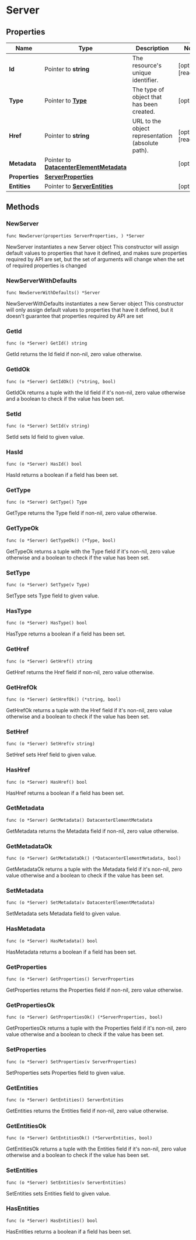 # Server

## Properties

|Name | Type | Description | Notes|
|------------ | ------------- | ------------- | -------------|
|**Id** | Pointer to **string** | The resource&#39;s unique identifier. | [optional] [readonly] |
|**Type** | Pointer to [**Type**](Type.md) | The type of object that has been created. | [optional] |
|**Href** | Pointer to **string** | URL to the object representation (absolute path). | [optional] [readonly] |
|**Metadata** | Pointer to [**DatacenterElementMetadata**](DatacenterElementMetadata.md) |  | [optional] |
|**Properties** | [**ServerProperties**](ServerProperties.md) |  | |
|**Entities** | Pointer to [**ServerEntities**](ServerEntities.md) |  | [optional] |

## Methods

### NewServer

`func NewServer(properties ServerProperties, ) *Server`

NewServer instantiates a new Server object
This constructor will assign default values to properties that have it defined,
and makes sure properties required by API are set, but the set of arguments
will change when the set of required properties is changed

### NewServerWithDefaults

`func NewServerWithDefaults() *Server`

NewServerWithDefaults instantiates a new Server object
This constructor will only assign default values to properties that have it defined,
but it doesn't guarantee that properties required by API are set

### GetId

`func (o *Server) GetId() string`

GetId returns the Id field if non-nil, zero value otherwise.

### GetIdOk

`func (o *Server) GetIdOk() (*string, bool)`

GetIdOk returns a tuple with the Id field if it's non-nil, zero value otherwise
and a boolean to check if the value has been set.

### SetId

`func (o *Server) SetId(v string)`

SetId sets Id field to given value.

### HasId

`func (o *Server) HasId() bool`

HasId returns a boolean if a field has been set.

### GetType

`func (o *Server) GetType() Type`

GetType returns the Type field if non-nil, zero value otherwise.

### GetTypeOk

`func (o *Server) GetTypeOk() (*Type, bool)`

GetTypeOk returns a tuple with the Type field if it's non-nil, zero value otherwise
and a boolean to check if the value has been set.

### SetType

`func (o *Server) SetType(v Type)`

SetType sets Type field to given value.

### HasType

`func (o *Server) HasType() bool`

HasType returns a boolean if a field has been set.

### GetHref

`func (o *Server) GetHref() string`

GetHref returns the Href field if non-nil, zero value otherwise.

### GetHrefOk

`func (o *Server) GetHrefOk() (*string, bool)`

GetHrefOk returns a tuple with the Href field if it's non-nil, zero value otherwise
and a boolean to check if the value has been set.

### SetHref

`func (o *Server) SetHref(v string)`

SetHref sets Href field to given value.

### HasHref

`func (o *Server) HasHref() bool`

HasHref returns a boolean if a field has been set.

### GetMetadata

`func (o *Server) GetMetadata() DatacenterElementMetadata`

GetMetadata returns the Metadata field if non-nil, zero value otherwise.

### GetMetadataOk

`func (o *Server) GetMetadataOk() (*DatacenterElementMetadata, bool)`

GetMetadataOk returns a tuple with the Metadata field if it's non-nil, zero value otherwise
and a boolean to check if the value has been set.

### SetMetadata

`func (o *Server) SetMetadata(v DatacenterElementMetadata)`

SetMetadata sets Metadata field to given value.

### HasMetadata

`func (o *Server) HasMetadata() bool`

HasMetadata returns a boolean if a field has been set.

### GetProperties

`func (o *Server) GetProperties() ServerProperties`

GetProperties returns the Properties field if non-nil, zero value otherwise.

### GetPropertiesOk

`func (o *Server) GetPropertiesOk() (*ServerProperties, bool)`

GetPropertiesOk returns a tuple with the Properties field if it's non-nil, zero value otherwise
and a boolean to check if the value has been set.

### SetProperties

`func (o *Server) SetProperties(v ServerProperties)`

SetProperties sets Properties field to given value.


### GetEntities

`func (o *Server) GetEntities() ServerEntities`

GetEntities returns the Entities field if non-nil, zero value otherwise.

### GetEntitiesOk

`func (o *Server) GetEntitiesOk() (*ServerEntities, bool)`

GetEntitiesOk returns a tuple with the Entities field if it's non-nil, zero value otherwise
and a boolean to check if the value has been set.

### SetEntities

`func (o *Server) SetEntities(v ServerEntities)`

SetEntities sets Entities field to given value.

### HasEntities

`func (o *Server) HasEntities() bool`

HasEntities returns a boolean if a field has been set.


